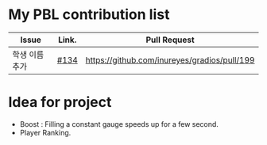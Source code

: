 My PBL contribution list
========================

| Issue                    | Link.   | Pull Request |
|--------------------------|---------|--------------|
| 학생 이름 추가     | [#134](https://github.com/inureyes/gradios/issues/134) | https://github.com/inureyes/gradios/pull/199 |

Idea for project
================

 * Boost : Filling a constant gauge speeds up for a few second.
 * Player Ranking.